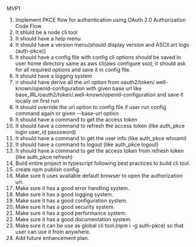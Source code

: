 MVP1

1. Implement PKCE flow for authentication using OAuth 2.0 Authorization Code Flow
2. It shluld be a node cli tool 
3. It should have a help menu
4. It should have a version menu(should display version and ASCII art logo (auth-pkce))
5. It should have a config file with config cli options should be saved in user home directory same as aws cli(aws configure sso), it should ask for all required options and save it in config file.
6. It should have a logging system
7. ir should have derive all the url option from oauth2/token/.well-known/openid-configuration with given base url like base_IRL/oauth2/token/.well-known/openid-configuration and save it locally on first run
8. It should override the url option to config file if user run config command again or given --base-url option
9. It should have a command to get the access token
10. It should have a command to refresh the access token (like auth_pkce login user_id passsword)
11. It should have a command to get the user info (like auth_pkce whoami)
12. It should have a command to logout (like auth_pkce logout)
13. It should have a command to get the access token from refresh token (like auth_pkce refresh)
14. Build entire project in typescript following best practices to build cli tool.
15. create npm publish config.
16. Make sure it uses available default browser to open the authorization url.
17. Make sure it has a good error handling system.
18. Make sure it has a good logging system.
19. Make sure it has a good configuration system.
20. Make sure it has a good security system.
21. Make sure it has a good performance system.
22. Make sure it has a good documentation system.
23. Make sure it can be use as global cli tool.(npm i -g auth-pkce) so that user can use it from anywhere.
24. Add future enhancement plan.



